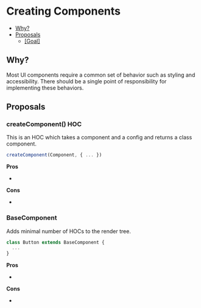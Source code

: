 # Creating Components

<!-- START doctoc generated TOC please keep comment here to allow auto update -->
<!-- DON'T EDIT THIS SECTION, INSTEAD RE-RUN doctoc TO UPDATE -->


- [Why?](#why)
- [Proposals](#proposals)
  - [[Goal]](#goal)

<!-- END doctoc generated TOC please keep comment here to allow auto update -->

## Why?

Most UI components require a common set of behavior such as styling and accessibility.  There should be a single point of responsibility for implementing these behaviors.

## Proposals

### createComponent() HOC

This is an HOC which takes a component and a config and returns a class component.

```jsx
createComponent(Component, { ... })
```

**Pros**

- 

**Cons**

-

### BaseComponent

Adds minimal number of HOCs to the render tree.

```jsx
class Button extends BaseComponent {
  ...
}
```

**Pros**

- 

**Cons**

-
